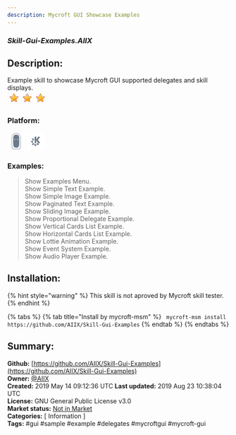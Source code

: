```yaml
---
description: Mycroft GUI Showcase Examples
---
```


### _Skill-Gui-Examples.AIIX_  
## Description:  
Example skill to showcase Mycroft GUI supported delegates and skill displays.  
![](../.gitbook/assets/star.png)![](../.gitbook/assets/star.png)![](../.gitbook/assets/star.png)  
### Platform:  
 ![Mark II](../.gitbook/assets/mark-2-icon.png)  ![plasmoid](../.gitbook/assets/kde.png)   
### Examples:  
> Show Examples Menu.  
> Show Simple Text Example.  
> Show Simple Image Example.  
> Show Paginated Text Example.  
> Show Sliding Image Example.  
> Show Proportional Delegate Example.  
> Show Vertical Cards List Example.  
> Show Horizontal Cards List Example.  
> Show Lottie Animation Example.  
> Show Event System Example.  
> Show Audio Player Example.  
  
## Installation:  
{% hint style="warning" %}
This skill is not aproved by Mycroft skill tester.
{% endhint %}
    
{% tabs %}
{% tab title="Install by mycroft-msm" %}
``` mycroft-msm install https://github.com/AIIX/Skill-Gui-Examples```
{% endtab %}
  {% endtabs %}
    
## Summary:  
**Github:** [https://github.com/AIIX/Skill-Gui-Examples](https://github.com/AIIX/Skill-Gui-Examples)  
**Owner:** [@AIIX](https://github.com/AIIX)  
**Created:** 2019 May 14 09:12:36 UTC  **Last updated:** 2019 Aug 23 10:38:04 UTC  
**License:** GNU General Public License v3.0  
**Market status:** [Not in Market](https://market.mycroft.ai/skill/)  
**Categories:** [ Information ]   
**Tags:** \#gui \#sample \#example \#delegates \#mycroftgui \#mycroft-gui   
